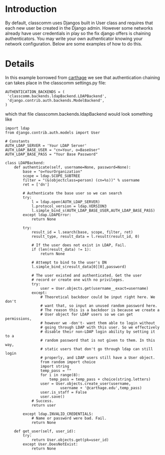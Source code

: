 # Introduction #

By default, classcomm uses Djangos built in User class and requires that each new user be created in the Django admin.  However some networks already have user credentials in play so the fix django offers is chaining authenticators.  You may write your own authenticator knowing your network configuration.  Below are some examples of how to do this.


# Details #

In this example borrowed from [carthage](http://www.carthage.edu/webdev/?p=12) we see that
authentication chaining can takes place in the classcomm settings.py file:
```
AUTHENTICATION_BACKENDS = (
 'classcomm.backends.ldapBackend.LDAPBackend',
 'django.contrib.auth.backends.ModelBackend',
)
```
which that file classcomm.backends.ldapBackend would look something like
```
import ldap
from django.contrib.auth.models import User

# Constants
AUTH_LDAP_SERVER = 'Your LDAP Server'
AUTH_LDAP_BASE_USER = "cn=Your, o=BaseUser"
AUTH_LDAP_BASE_PASS = "Your Base Password"

class LDAPBackend:
    def authenticate(self, username=None, password=None):
        base = "o=YourOrganization"
        scope = ldap.SCOPE_SUBTREE
        filter = "(&(objectclass=person) (cn=%s))" % username
        ret = ['dn']

        # Authenticate the base user so we can search
        try:
            l = ldap.open(AUTH_LDAP_SERVER)
            l.protocol_version = ldap.VERSION3
            l.simple_bind_s(AUTH_LDAP_BASE_USER,AUTH_LDAP_BASE_PASS)
        except ldap.LDAPError:
            return None

        try:
            result_id = l.search(base, scope, filter, ret)
            result_type, result_data = l.result(result_id, 0)

            # If the user does not exist in LDAP, Fail.
            if (len(result_data) != 1):
                return None

            # Attempt to bind to the user's DN
            l.simple_bind_s(result_data[0][0],password)

            # The user existed and authenticated. Get the user
            # record or create one with no privileges.
            try:
                user = User.objects.get(username__exact=username)
            except:
                # Theoretical backdoor could be input right here. We don't
                # want that, so input an unused random password here.
                # The reason this is a backdoor is because we create a
                # User object for LDAP users so we can get permissions,
                # however we -don't- want them able to login without
                # going through LDAP with this user. So we effectively
                # disable their non-LDAP login ability by setting it to a
                # random password that is not given to them. In this way,
                # static users that don't go through ldap can still login
                # properly, and LDAP users still have a User object.
                from random import choice
                import string
                temp_pass = ""
                for i in range(8):
                    temp_pass = temp_pass + choice(string.letters)
                user = User.objects.create_user(username,
                         username + '@carthage.edu',temp_pass)
                user.is_staff = False
                user.save()
            # Success.
            return user
           
        except ldap.INVALID_CREDENTIALS:
            # Name or password were bad. Fail.
            return None

    def get_user(self, user_id):
        try:
            return User.objects.get(pk=user_id)
        except User.DoesNotExist:
            return None
```